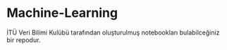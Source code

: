 # Machine-Learning
İTÜ Veri Bilimi Kulübü tarafından oluşturulmuş notebookları bulabilceğiniz bir repodur.
